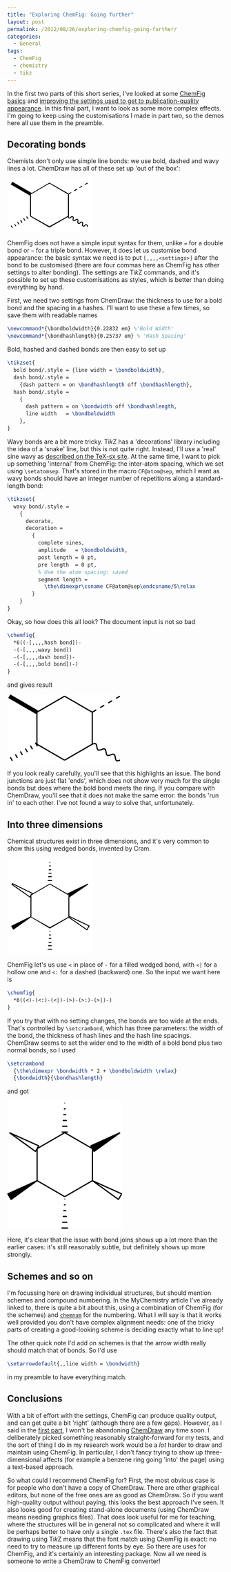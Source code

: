 ```yaml
---
title: "Exploring ChemFig: Going further"
layout: post
permalink: /2012/08/26/exploring-chemfig-going-further/
categories:
  - General
tags:
  - ChemFig
  - chemistry
  - tikz
---
```

In the first two parts of this short series, I've looked at some [ChemFig basics](/2012/08/25/exploring-chemfig-basics/) and [improving the settings used to get to publication-quality appearance](/2012/08/25/exploring-chemfig-customising-appearance/). In this final part, I want to look as some more complex effects. I'm going to keep using the customisations I made in part two, so the demos here all use them in the preamble.

## Decorating bonds

Chemists don't only use simple line bonds: we use bold, dashed and wavy lines a lot. ChemDraw has all of these set up 'out of the box':

![](/uploads/2012/08/ChemDraw2.png)

ChemFig does not have a simple input syntax for them, unlike `=` for a double bond or `~` for a triple bond. However, it does let us customise bond appearance: the basic syntax we need is to put `[,,,,<settings>]` after the bond to be customised (there are four commas here as ChemFig has other settings to alter bonding). The settings are Ti<i>k</i>Z commands, and it's possible to set up these customisations as styles, which is better than doing everything by hand.

First, we need two settings from ChemDraw: the thickness to use for a bold bond and the spacing in a hashes. I'll want to use these a few times, so save them with readable names

```latex
\newcommand*{\bondboldwidth}{0.22832 em} %'Bold Width'
\newcommand*{\bondhashlength}{0.25737 em} % 'Hash Spacing'
```

Bold, hashed and dashed bonds are then easy to set up

```latex
\tikzset{
  bold bond/.style = {line width = \bondboldwidth},
  dash bond/.style =
    {dash pattern = on \bondhashlength off \bondhashlength},
  hash bond/.style =
    {
      dash pattern = on \bondwidth off \bondhashlength,
      line width   = \bondboldwidth
    },
}
```

Wavy bonds are a bit more tricky. Ti<i>k</i>Z has a 'decorations' library including the idea of a 'snake' line, but this is not quite right. Instead, I'll use a 'real' sine wavy as [described on the TeX-sx site](https://tex.stackexchange.com/a/25689/73).
At the same time, I want to pick up something 'internal' from ChemFig: the inter-atom spacing, which we set using `\setatomsep`. That's stored in the macro `CF@atom@sep`, which I want as wavy bonds should have an integer number of repetitions along a standard-length bond:

```latex
\tikzset{
  wavy bond/.style =
    {
      decorate,
      decoration =
        {
          complete sines,
          amplitude   = \bondboldwidth,
          post length = 0 pt,
          pre length  = 0 pt,
          % Use the atom spacing: saved
          segment length =
            \the\dimexpr\csname CF@atom@sep\endcsname/5\relax
        }
    }
}
```

Okay, so how does this all look? The document input is not so bad

```latex
\chemfig{
  *6((-[,,,,hash bond])-
  -(-[,,,,wavy bond])
  -(-[,,,,dash bond])-
  -(-[,,,,bold bond])-)
}
```

and gives result

![](/uploads/2012/08/ChemFig10.png)

If you look really carefully, you'll see that this highlights an issue. The bond junctions are just flat 'ends', which does not show very much for the single bonds but does where the bold bond meets the ring. If you compare with ChemDraw, you'll see that it does not make the same error: the bonds 'run in' to each other. I've not found a way to solve that, unfortunately.

## Into three dimensions

Chemical structures exist in three dimensions, and it's very common to show this using wedged bonds, invented by Cram.

![](/uploads/2012/08/ChemDraw3.png)

ChemFig let's us use `<` in place of `-` for a filled wedged bond, with `<|` for a hollow one and `<:` for a dashed (backward) one. So the input we want here is

```latex
\chemfig{
  *6((<)-(<:)-(<|)-(>)-(>:)-(>|)-)
}
```

If you try that with no setting changes, the bonds are too wide at the ends. That's controlled by `\setcrambond`, which has three parameters: the width of the bond, the thickness of hash lines and the hash line spacings. ChemDraw seems to set the wider end to the width of a bold bond plus two normal bonds, so I used

```latex
\setcrambond
  {\the\dimexpr \bondwidth * 2 + \bondboldwidth \relax}
  {\bondwidth}{\bondhashlength}
```

and got

![](/uploads/2012/08/ChemFig12.png)

Here, it's clear that the issue with bond joins shows up a lot more than the earlier cases: it's still reasonably subtle, but definitely shows up more strongly.

## Schemes and so on

I'm focussing here on drawing individual structures, but should mention schemes and compound numbering. In the MyChemistry article I've already linked to, there is quite a bit about this, using a combination of ChemFig (for the schemes) and [`chemnum`](https://ctan.org/pkg/chemnum) for the numbering. What I will say is that it works well provided you don't have complex alignment needs: one of the tricky parts of creating a good-looking scheme is deciding exactly what to line up!

The other quick note I'd add on schemes is that the arrow width really should match that of bonds. So I'd use

```latex
\setarrowdefault{,,line width = \bondwidth}
```

in my preamble to have everything match.

## Conclusions

With a bit of effort with the settings, ChemFig can produce quality output, and can get quite a bit 'right' (although there are a few gaps). However, as I said in the [first part](/2012/08/25/exploring-chemfig-basics/), I won't be abandoning [ChemDraw](http://www.cambridgesoft.com/) any time soon. I deliberately picked something reasonably straight-forward for my tests, and the sort of thing I do in my research work would be a _lot_ harder to draw and maintain using ChemFig. In particular, I don't fancy trying to show up three-dimensional affects (for example a benzene ring going 'into' the page) using a text-based approach.

So what could I recommend ChemFig for? First, the most obvious case is for people who don't have a copy of ChemDraw. There are other graphical editors, but none of the free ones are as good as ChemDraw. So if you want high-quality output without paying, this looks the best approach I've seen. It also looks good for creating stand-alone documents (using ChemDraw means needing graphics files). That does look useful for me for teaching, where the structures will be in general not so complicated and where it will be perhaps better to have only a single `.tex` file. There's also the fact that drawing using Ti<i>k</i>Z means that the font match using ChemFig is exact: no need to try to measure up different fonts by eye. So there are uses for ChemFig, and it's certainly an interesting package. Now all we need is someone to write a ChemDraw to ChemFig converter!
